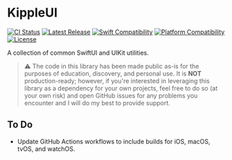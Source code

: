 # KippleUI

[![CI Status](https://github.com/swift-kipple/UI/actions/workflows/tests.yml/badge.svg)](https://github.com/swift-kipple/UI/actions/workflows/tests.yml)
[![Latest Release](https://img.shields.io/github/v/tag/swift-kipple/UI?color=blue&label=)](https://github.com/swift-kipple/UI/tags)
[![Swift Compatibility](https://img.shields.io/endpoint?url=https%3A%2F%2Fswiftpackageindex.com%2Fapi%2Fpackages%2Fswift-kipple%2FUI%2Fbadge%3Ftype%3Dswift-versions&label=)](https://swiftpackageindex.com/swift-kipple/UI)
[![Platform Compatibility](https://img.shields.io/endpoint?url=https%3A%2F%2Fswiftpackageindex.com%2Fapi%2Fpackages%2Fswift-kipple%2FUI%2Fbadge%3Ftype%3Dplatforms&label=)](https://swiftpackageindex.com/swift-kipple/UI)
[![License](https://img.shields.io/github/license/swift-kipple/UI?label=)](https://github.com/swift-kipple/UI/blob/main/LICENSE)

A collection of common SwiftUI and UIKit utilities.

> :warning: The code in this library has been made public as-is for the purposes of education, discovery, and personal use. It is **NOT** production-ready; however, if you're interested in leveraging this library as a dependency for your own projects, feel free to do so (at your own risk) and open GitHub issues for any problems you encounter and I will do my best to provide support.

## To Do

- Update GitHub Actions workflows to include builds for iOS, macOS, tvOS, and watchOS.
